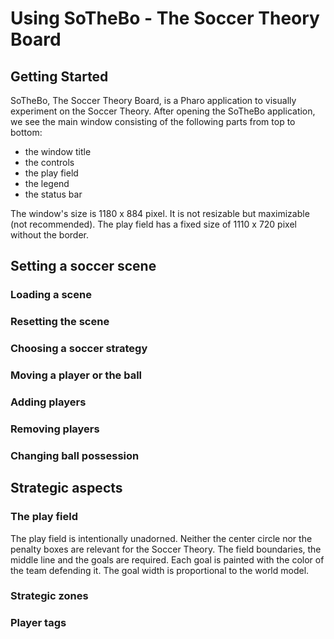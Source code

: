 # Using SoTheBo - The Soccer Theory Board
## Getting Started
SoTheBo, The Soccer Theory Board, is a Pharo application to visually experiment on the Soccer Theory.
After opening the SoTheBo application, we see the main window consisting of the following parts from top to bottom:
* the window title
* the controls
* the play field
* the legend
* the status bar

The window's size is 1180 x 884 pixel. It is not resizable but maximizable (not recommended).
The play field has a fixed size of 1110 x 720 pixel without the border.
## Setting a soccer scene
  ### Loading a scene
  ### Resetting the scene
  ### Choosing a soccer strategy
  ### Moving a player or the ball
  ### Adding players
  ### Removing players
  ### Changing ball possession
## Strategic aspects
  ### The play field
  The play field is intentionally unadorned.
  Neither the center circle nor the penalty boxes are relevant for the Soccer Theory.
  The field boundaries, the middle line and the goals are required.
  Each goal is painted with the color of the team defending it.
  The goal width is proportional to the world model.
  ### Strategic zones
  ### Player tags
